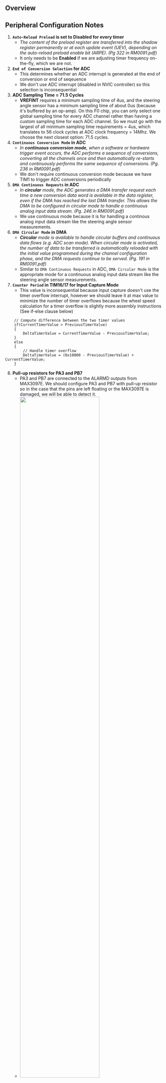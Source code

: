 ## Overview
## Peripheral Configuration Notes
1. **`Auto-Reload Preload` is set to **Disabled** for every timer**
   - *The content of the preload register are transferred into the shadow register permanently or at each update event (UEV), depending on the auto-reload preload enable bit (ARPE). (Pg 322 in RM0091.pdf)*
   - It only needs to be **Enabled** if we are adjusting timer frequency on-the-fly, which we are not.
2. **`End of Conversion Selection` for ADC**
   - This determines whether an ADC interrupt is generated at the end of conversion or end of seqeuence
   - We don't use ADC interrupt (disabled in NVIC controller) so this selection is inconsequential
3. **ADC Sampling Time = 71.5 Cycles**
   - **VREFINT** requires a minimum sampling time of 4us, and the steering angle sensor has a minimum sampling time of about 0us (because it's buffered by an op-amp). On this F0 chip, you can only select one global sampling time for every ADC channel rather than having a custom sampling time for each ADC channel. So we must go with the largest of all minimum sampling time requirements = 4us, which translates to 56 clock cycles at ADC clock frequency = 14Mhz. We choose the next closest option: 71.5 cycles.
4. **`Continuous Conversion Mode` in ADC**
   - *In **continuous conversion mode**, when a software or hardware trigger event occurs, the ADC performs a sequence of conversions, converting all the channels once and then automatically re-starts and continuously performs the same sequence of conversions. (Pg. 236 in RM0091.pdf)*
   - We don't require continuous conversion mode because we have TIM1 to trigger ADC conversions periodically
5. **`DMA Continuous Requests` in ADC**
   - *In **circular** mode, the ADC generates a DMA transfer request each time a new conversion data word is available in the data register, even if the DMA has reached the last DMA transfer. This allows the DMA to be configured in circular mode to handle a continuous analog input data stream. (Pg. 246 in RM0091.pdf)*
   - We use continuous mode because it is for handling a continous analog input data stream like the steering angle sensor measurements.
6. **`DMA Circular Mode` in DMA**
   - ***Circular** mode is available to handle circular buffers and continuous data flows (e.g. ADC scan mode). When circular mode is activated, the number of data to be transferred is automatically reloaded with the initial value programmed during the channel configuration phase, and the DMA requests continue to be served. (Pg. 191 in RM0091.pdf)*
   - Similar to `DMA Continuous Requests` in ADC, `DMA Circular Mode` is the appropriate mode for a continuous analog input data stream like the steering angle sensor measurements.
7. **`Counter Period` in TIM16/17 for Input Capture Mode**
   - This value is inconsequential because input capture doesn't use the timer overflow interrupt, however we should leave it at max value to minimize the number of timer overflows because the wheel speed calculation for a timer overflow is slightly more assembly instructions (See if-else clause below)
```
	// Compute difference between the two timer values
	if(CurrentTimerValue > PreviousTimerValue)
	{
		DeltaTimerValue = CurrentTimerValue - PreviousTimerValue;
	}
	else
	{
		// Handle timer overflow
		DeltaTimerValue = (0x10000 - PreviousTimerValue) + CurrentTimerValue;
	}
```
8. **Pull-up resistors for PA3 and PB7**
   - PA3 and PB7 are connected to the ALARMD outputs from MAX3097E. We should configure PA3 and PB7 with pull-up resistor so in the case that the pins are left floating or the MAX3097E is damaged, we will be able to detect it.
   - <img src="https://user-images.githubusercontent.com/16970019/48681210-e74b0100-eb55-11e8-9bf1-aec4597869e1.png" width="75%" height="75%">
9. **No need for pull-up resistors for PA6 and PA7**
   - PA6 and PA7 don't need pull-up or down because there's an external pull-up resistor already.
   - <img src="https://user-images.githubusercontent.com/16970019/48681098-39d7ed80-eb55-11e8-8037-639342a3ab7d.png" width="40%" height="40%">
10. **Pull-up resistors for PA0, PA1, PB4, PB5**
    - These are encoder inputs expecting square pulses. Encoder inputs technically don't require either a pull-up or pull-down. And having a pull-up doesn't actually help us detect hardware faults. However, we will default to using pull-up just so the input has a defined state instead of floating state.

